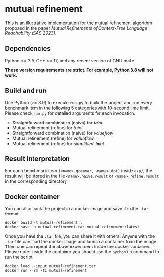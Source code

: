 # mutual refinement

This is an illustrative implementation for the mutual refinement algorithm
proposed in the paper _Mutual Refinements of Context-Free Language Reachability (SAS 2023)_.

## Dependencies

Python >= 3.9, C++ >= 17, and any recent version of GNU make.

**These version requirements are strict. For example, Python 3.8 will not work.**

## Build and run

Use Python (>= 3.9) to execute `run.py` to build the project and run every benchmark item
in the following 5 categories with 10-second time limit.
Please check `run.py` for detailed arguments for each invocation.

+ Straightforward combination (naive) for _taint_
+ Mutual refinement (refine) for _taint_
+ Straightforward combination (naive) for _valueflow_
+ Mutual refinement (refine) for _valueflow_
+ Mutual refinement (refine) for _simplified-taint_

## Result interpretation

For each benchmark item `(<name>.grammar, <name>.dot)` inside `exp/`,
the result will be stored in the file `<name>.naive.result` or `<name>.refine.result`
in the corresponding directory.

## Docker container

You can also pack the project in a docker image and save it in the `.tar` format.

```
docker build -t mutual-refinement .
docker save -o mutual-refinement.tar mutual-refinement:latest
```

Once you have the `.tar` file, you can share it with others.
Anyone with the `.tar` file can load the docker image
and launch a container from the image.
Then one can repeat the above experiment inside the docker container.
Please note: inside the container you should use the `python3.9` command to run the script.

```
docker load --input mutual-refinement.tar
docker run --rm -ti mutual-refinement
```
